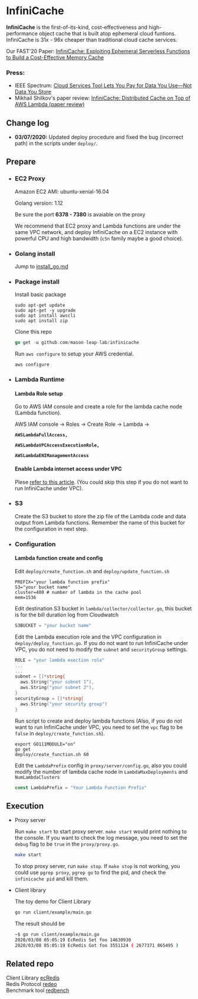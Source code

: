 # InfiniCache

**InfiniCache** is the first-of-its-kind, cost-effectiveness and high-performance object cache that is built atop ephemeral cloud funtions. InfiniCache is 31x - 96x cheaper than traditional cloud cache services.

Our FAST'20 Paper: [InfiniCache: Exploiting Ephemeral Serverless Functions to Build a Cost-Effective Memory Cache](https://www.usenix.org/conference/fast20/presentation/wang-ao)


### Press: 
* IEEE Spectrum: [Cloud Services Tool Lets You Pay for Data You Use—Not Data You Store](https://spectrum.ieee.org/tech-talk/computing/networks/pay-cloud-services-data-tool-news)
* Mikhail Shilkov's paper review: [InfiniCache: Distributed Cache on Top of AWS Lambda (paper review)](https://mikhail.io/2020/03/infinicache-distributed-cache-on-aws-lambda/)

## Change log

- **03/07/2020:** Updated deploy procedure and fixed the bug (incorrect path) in the scripts under `deploy/`.

## Prepare

- ### EC2 Proxy

  Amazon EC2 AMI: ubuntu-xenial-16.04
  
  Golang version: 1.12

  Be sure the port **6378 - 7380** is avaiable on the proxy

  We recommend that EC2 proxy and Lambda functions are under the same VPC network, and deploy InfiniCache on a EC2 instance with powerful CPU and high bandwidth (`c5n` family maybe a good choice).

- ### Golang install

  Jump to [install_go.md](https://github.com/mason-leap-lab/infinicache/blob/master/install_go.md)

- ### Package install

  Install basic package
  ```shell
  sudo apt-get update
  sudo apt-get -y upgrade
  sudo apt install awscli
  sudo apt install zip
  ```
  
  Clone this repo
  ```go
  go get -u github.com/mason-leap-lab/infinicache
  ```

  Run `aws configure` to setup your AWS credential.

  ```shell
  aws configure
  ```
  
- ### Lambda Runtime

  #### Lambda Role setup

  Go to AWS IAM console and create a role for the lambda cache node (Lambda function).

  AWS IAM console -> Roles -> Create Role -> Lambda -> 

  **`AWSLambdaFullAccess, `**

  **`AWSLambdaVPCAccessExecutionRole, `**

  **`AWSLambdaENIManagementAccess`**

  #### Enable Lambda internet access under VPC

  Plese [refer to this article](https://aws.amazon.com/premiumsupport/knowledge-center/internet-access-lambda-function/). (You could skip this step if you do not want to run InfiniCache under VPC).

- ### S3

  Create the S3 bucket to store the zip file of the Lambda code and data output from Lambda functions. Remember the name of this bucket for the configuration in next step.


- ### Configuration

  #### Lambda function create and config

  Edit `deploy/create_function.sh` and `deploy/update_function.sh`

  ```shell
  PREFIX="your lambda function prefix"
  S3="your bucket name"
  cluster=400 # number of lambda in the cache pool
  mem=1536
  ```

  Edit destination S3 bucket in `lambda/collector/collector.go`, this bucket is for the bill duration log from Cloudwatch

  ```go
  S3BUCKET = "your bucket name"
  ```

  Edit the Lambda execution role and the VPC configuration in `deploy/deploy_function.go`. If you do not want to run InfiniCache under VPC, you do not need to modify the `subnet` and `securityGroup` settings.

  ```go
  ROLE = "your lambda exection role"
  ...
  ...
  subnet = []*string{
    aws.String("your subnet 1"),
    aws.String("your subnet 2"),
  }
  securityGroup = []*string{
    aws.String("your security group")
  }
  ```

  Run script to create and deploy lambda functions (Also, if you do not want to run InfiniCache under VPC, you need to set the `vpc` flag to be `false` in `deploy/create_function.sh`).

  ```shell
  export GO111MODULE="on"
  go get
  deploy/create_function.sh 60
  ```
  Edit the `LambdaPrefix` config in `proxy/server/config.go`, also you could modify the number of lambda cache node in `LambdaMaxDeployments` and `NumLambdaClusters`
    ```go
  const LambdaPrefix = "Your Lambda Function Prefix"
    ```


## Execution

- Proxy server

  Run `make start` to start proxy server.  `make start` would print nothing to the console. If you want to check the log message, you need to set the `debug` flag to be `true` in the `proxy/proxy.go`.

  ```bash
  make start
  ```

  To stop proxy server, run `make stop`. If `make stop` is not working, you could use `pgrep proxy`, `pgrep go` to find the pid, and check the `infinicache pid` and kill them.

- Client library

  The toy demo for Client Library

  ```bash
  go run client/example/main.go
  ```

  The result should be

  ```bash
  ~$ go run client/example/main.go
  2020/03/08 05:05:19 EcRedis Set foo 14630930
  2020/03/08 05:05:19 EcRedis Got foo 3551124 ( 2677371 865495 )
  ```

## Related repo

Client Library [ecRedis](https://github.com/mason-leap-lab/infinicache/tree/master/client)  
Redis Protocol [redeo](https://github.com/mason-leap-lab/redeo)  
Benchmark tool [redbench](https://github.com/wangaoone/redbench)  
